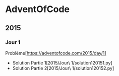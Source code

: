 # AdventOfCode
## 2015
### Jour 1
Problème[https://adventofcode.com/2015/day/1]
 - Solution Partie 1[2015/Jour\ 1/solution120151.py]
 - Solution Partie 2[2015/Jour\ 1/solution120152.py]
